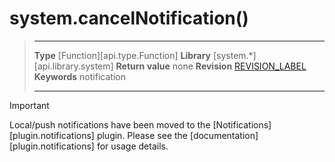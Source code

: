# system.cancelNotification()

> --------------------- ------------------------------------------------------------------------------------------
> __Type__              [Function][api.type.Function]
> __Library__           [system.*][api.library.system]
> __Return value__      none
> __Revision__          [REVISION_LABEL](REVISION_URL)
> __Keywords__          notification
> --------------------- ------------------------------------------------------------------------------------------

<div class="guide-notebox-imp">
<div class="notebox-title-imp">Important</div>

Local/push notifications have been moved to the [Notifications][plugin.notifications] plugin. Please see the [documentation][plugin.notifications] for usage details.

</div>
